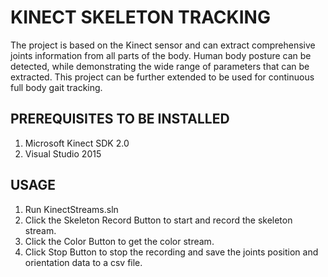 # KINECT SKELETON TRACKING
The project is based on the Kinect sensor and can extract comprehensive joints information from all parts of the body. Human body posture can be detected, while demonstrating the wide range of parameters that can be extracted. This project can be further extended to be used for continuous full body gait tracking.

## PREREQUISITES TO BE INSTALLED
  1. Microsoft Kinect SDK 2.0
  2. Visual Studio 2015
 
## USAGE
  1. Run KinectStreams.sln
  2. Click the Skeleton Record Button to start and record the skeleton stream.
  3. Click the Color Button to get the color stream.
  4. Click Stop Button to stop the recording and save the joints position and orientation data to a csv file.
